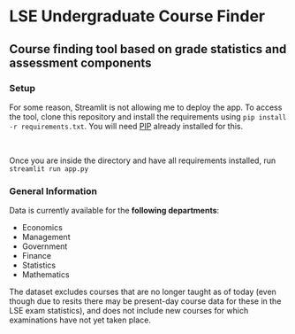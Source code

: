 # LSE Undergraduate Course Finder

## Course finding tool based on grade statistics and assessment components

### Setup

For some reason, Streamlit is not allowing me to deploy the app. To access the tool, clone this repository and install the requirements using `pip install -r requirements.txt`. You will need [PIP](https://pypi.org/project/pip/) already installed for this.

<br/>

Once you are inside the directory and have all requirements installed, run `streamlit run app.py`

### General Information

Data is currently available for the **following departments**: 
- Economics
- Management
- Government
- Finance
- Statistics
- Mathematics

The dataset excludes courses that are no longer taught as of today (even though due to resits there may be present-day course data for these in the LSE exam statistics), and does not include new courses for which examinations have not yet taken place. 


